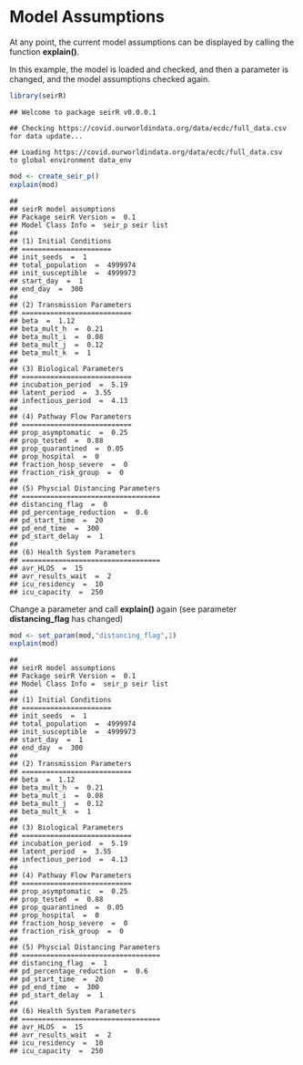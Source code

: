 Model Assumptions
================

<!-- README.md is generated from README.Rmd. Please edit that file -->

At any point, the current model assumptions can be displayed by calling
the function **explain()**.

In this example, the model is loaded and checked, and then a parameter
is changed, and the model assumptions checked
    again.

``` r
library(seirR)
```

    ## Welcome to package seirR v0.0.0.1

    ## Checking https://covid.ourworldindata.org/data/ecdc/full_data.csv  for data update...

    ## Loading https://covid.ourworldindata.org/data/ecdc/full_data.csv  to global environment data_env

``` r
mod <- create_seir_p()
explain(mod)
```

    ## 
    ## seirR model assumptions
    ## Package seirR Version =  0.1 
    ## Model Class Info =  seir_p seir list 
    ## 
    ## (1) Initial Conditions
    ## ======================
    ## init_seeds  =  1 
    ## total_population  =  4999974 
    ## init_susceptible  =  4999973 
    ## start_day  =  1 
    ## end_day  =  300 
    ## 
    ## (2) Transmission Parameters
    ## ===========================
    ## beta  =  1.12 
    ## beta_mult_h  =  0.21 
    ## beta_mult_i  =  0.08 
    ## beta_mult_j  =  0.12 
    ## beta_mult_k  =  1 
    ## 
    ## (3) Biological Parameters
    ## ===========================
    ## incubation_period  =  5.19 
    ## latent_period  =  3.55 
    ## infectious_period  =  4.13 
    ## 
    ## (4) Pathway Flow Parameters
    ## ===========================
    ## prop_asymptomatic  =  0.25 
    ## prop_tested  =  0.88 
    ## prop_quarantined  =  0.05 
    ## prop_hospital  =  0 
    ## fraction_hosp_severe  =  0 
    ## fraction_risk_group  =  0 
    ## 
    ## (5) Physcial Distancing Parameters
    ## ==================================
    ## distancing_flag  =  0 
    ## pd_percentage_reduction  =  0.6 
    ## pd_start_time  =  20 
    ## pd_end_time  =  300 
    ## pd_start_delay  =  1 
    ## 
    ## (6) Health System Parameters
    ## ==================================
    ## avr_HLOS  =  15 
    ## avr_results_wait  =  2 
    ## icu_residency  =  10 
    ## icu_capacity  =  250

Change a parameter and call **explain()** again (see parameter
**distancing\_flag** has changed)

``` r
mod <- set_param(mod,"distancing_flag",1)
explain(mod)
```

    ## 
    ## seirR model assumptions
    ## Package seirR Version =  0.1 
    ## Model Class Info =  seir_p seir list 
    ## 
    ## (1) Initial Conditions
    ## ======================
    ## init_seeds  =  1 
    ## total_population  =  4999974 
    ## init_susceptible  =  4999973 
    ## start_day  =  1 
    ## end_day  =  300 
    ## 
    ## (2) Transmission Parameters
    ## ===========================
    ## beta  =  1.12 
    ## beta_mult_h  =  0.21 
    ## beta_mult_i  =  0.08 
    ## beta_mult_j  =  0.12 
    ## beta_mult_k  =  1 
    ## 
    ## (3) Biological Parameters
    ## ===========================
    ## incubation_period  =  5.19 
    ## latent_period  =  3.55 
    ## infectious_period  =  4.13 
    ## 
    ## (4) Pathway Flow Parameters
    ## ===========================
    ## prop_asymptomatic  =  0.25 
    ## prop_tested  =  0.88 
    ## prop_quarantined  =  0.05 
    ## prop_hospital  =  0 
    ## fraction_hosp_severe  =  0 
    ## fraction_risk_group  =  0 
    ## 
    ## (5) Physcial Distancing Parameters
    ## ==================================
    ## distancing_flag  =  1 
    ## pd_percentage_reduction  =  0.6 
    ## pd_start_time  =  20 
    ## pd_end_time  =  300 
    ## pd_start_delay  =  1 
    ## 
    ## (6) Health System Parameters
    ## ==================================
    ## avr_HLOS  =  15 
    ## avr_results_wait  =  2 
    ## icu_residency  =  10 
    ## icu_capacity  =  250
